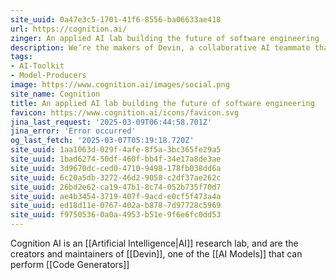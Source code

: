 ```yaml
---
site_uuid: 0a47e3c5-1701-41f6-8556-ba06633ae418
url: https://cognition.ai/
zinger: An applied AI lab building the future of software engineering
description: We’re the makers of Devin, a collaborative AI teammate that helps ambitious engineering teams achieve more.
tags:
- AI-Toolkit
- Model-Producers
image: https://www.cognition.ai/images/social.png
site_name: Cognition
title: An applied AI lab building the future of software engineering
favicon: https://www.cognition.ai/icons/favicon.svg
jina_last_request: '2025-03-09T06:44:58.701Z'
jina_error: 'Error occurred'
og_last_fetch: '2025-03-07T05:19:18.720Z'
site_uuid: 1aa1063d-029f-4afe-8f5a-3bc365fe29a5
site_uuid: 1bad6274-50df-460f-bb4f-34e17a8de3ae
site_uuid: 3d9670dc-ced0-4710-9498-178fb038dd6a
site_uuid: 6c20a5db-3272-46d2-9058-c2df37ae262c
site_uuid: 26bd2e62-ca19-47b1-8c74-052b735f70d7
site_uuid: ae4b3454-3719-407f-9acd-e0cf5f473a4a
site_uuid: ed18d11e-0767-402a-b878-7d97728c5969
site_uuid: f9750536-0a0a-4953-b51e-9f6e6fc0dd53
---
```

Cognition AI is an [[Artificial Intelligence|AI]] research lab, and are the creators and maintainers of [[Devin]], one of the [[AI Models]] that can perform [[Code Generators]]
